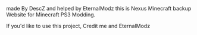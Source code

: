 made By DescZ and helped by EternalModz
this is Nexus Minecraft backup Website 
for Minecraft PS3 Modding.

If you'd like to use this project, Credit me and EternalModz 
